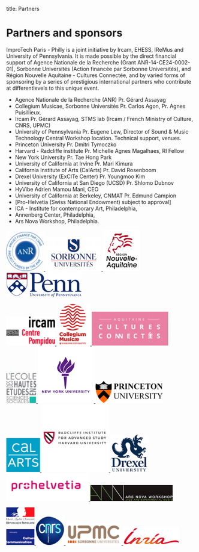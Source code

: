 title: Partners

# Partners and sponsors

ImproTech Paris - Philly is a joint initiative by Ircam, EHESS, IReMus and University of Pennsylvania. 
It is made possible by the direct financial support of Agence Nationale de la Recherche (Grant ANR-14-CE24-0002-01), Sorbonne Universités (Action financée par Sorbonne Universités), and Région Nouvelle Aquitaine - Cultures Connectée, and by varied forms of sponsoring by a series of prestigious international partners who contribute at differentlevels to this unique event.

- Agence Nationale de la Recherche (ANR) Pr. Gérard Assayag
- Collegium Musicae, Sorbonne Universités Pr. Carlos Agon, Pr. Agnes Puisillieux.
- Ircam Pr. Gérard Assayag, STMS lab (Ircam / French Ministry of Culture, CNRS, UPMC)
- University of Pennsylvania Pr. Eugene Lew, Director of Sound & Music Technology Central Workshop location. Technical support, venues.
- Princeton University Pr. Dmitri Tymoczko
- Harvard - Radcliffe institute Pr. Michelle Agnes Magalhaes, RI Fellow
- New York University Pr. Tae Hong Park
- University of California at Irvine Pr. Mari Kimura
- California Institute of Arts (CalArts) Pr. David Rosenboom
- Drexel University (ExCITe Center) Pr. Youngmoo Kim
- University of California at San Diego (UCSD) Pr. Shlomo Dubnov
- HyVibe Adrien Mamou Mani, CEO
- University of California at Berkeley, CNMAT Pr. Edmund Campion
- [Pro-Helvetia (Swiss National Endowment) subject to approval]
- ICA - Institute for contemporary Art, Philadelphia,
- Annenberg Center, Philadelphia,
- Ars Nova Workshop, Philadelphia.


<a target="_blank" href="https://www.w3schools.com"> <img  src="../images/ANR.png" width="100"> </a>
<a target="_blank" href="https://www.w3schools.com"> <img  src="../images/sorbonne.png" width="150"> </a>
<a target="_blank" href="https://www.w3schools.com"> <img  src="../images/Aquitaine.png" width="100"> </a>
<a target="_blank" href="https://www.w3schools.com"> <img  src="../images/penn_fulllogo.gif" width="200"> </a>

<a target="_blank" href="https://www.w3schools.com"> <img  src="../images/ircam.gif" width="130"> </a>
<a target="_blank" href="https://www.w3schools.com"> <img  src="../images/collegium-logo.png" width="90"> </a>
<a target="_blank" href="https://www.w3schools.com"> <img  src="../images/CultCon.jpg" height="90"> </a>
<a target="_blank" href="https://www.w3schools.com"> <img  src="../images/logo-ehess.gif" width="80"> </a>
<a target="_blank" href="https://www.w3schools.com"> <img  src="../images/NYU.png" width="150"> </a>
<a target="_blank" href="https://www.w3schools.com"> <img  src="../images/princetonlogo.png" width="180"> </a>
<a target="_blank" href="https://www.w3schools.com"> <img  src="../images/Calarts.png" width="90"> </a>
<a target="_blank" href="https://www.w3schools.com"> <img  src="../images/harvardlogo.png" height="180"> </a>
<a target="_blank" href="https://www.w3schools.com"> <img  src="../images/drexel.png" width="100"> </a>
<a target="_blank" href="https://www.w3schools.com"> <img  src="../images/prohelvetia.png" width="220"> </a>
<a target="_blank" href="https://www.w3schools.com"> <img  src="../images/arsnovalogo.png" width="220"> </a>

<a target="_blank" href="https://www.w3schools.com"> <img  src="../images/mcc.png" width="75"> </a>
<a target="_blank" href="https://www.w3schools.com"> <img  src="../images/cnrsfr-grand.jpg" width="75"> </a>
<a target="_blank" href="https://www.w3schools.com"> <img  src="../images/upmc.gif" width="150"> </a>
<a target="_blank" href="https://www.w3schools.com"> <img  src="../images/inria.png" width="150"> </a>


